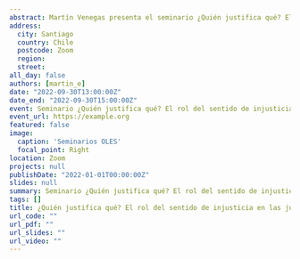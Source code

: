 ```yaml
---
abstract: Martín Venegas presenta el seminario ¿Quién justifica qué? El rol del sentido de injusticia en las justificaciones de violencia en contexto de protesta
address:
  city: Santiago
  country: Chile
  postcode: Zoom
  region: 
  street: 
all_day: false
authors: [martin_e]
date: "2022-09-30T13:00:00Z"
date_end: "2022-09-30T15:00:00Z"
event: Seminario ¿Quién justifica qué? El rol del sentido de injusticia en las justificaciones de violencia en contexto de protesta
event_url: https://example.org
featured: false
image:
  caption: 'Seminarios OLES'
  focal_point: Right
location: Zoom
projects: null
publishDate: "2022-01-01T00:00:00Z"
slides: null
summary: Seminario ¿Quién justifica qué? El rol del sentido de injusticia en las justificaciones de violencia en contexto de protesta. Martín Venegas.
tags: []
title: ¿Quién justifica qué? El rol del sentido de injusticia en las justificaciones de violencia en contexto de protesta
url_code: ""
url_pdf: ""
url_slides: ""
url_video: ""
---
```





